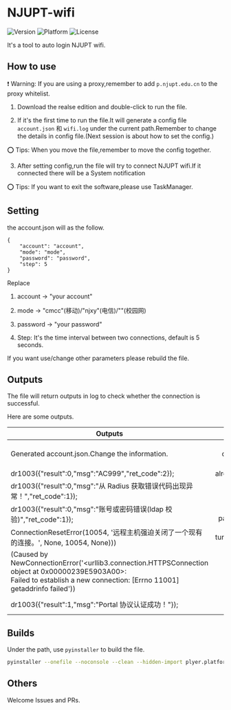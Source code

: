 # NJUPT-wifi

![Version](https://img.shields.io/badge/version-V1.1-blue) ![Platform](https://img.shields.io/badge/platform-Windows-green) ![License](https://img.shields.io/github/license/SeanDictionary/NJUPT-wifi)

It's a tool to auto login NJUPT wifi.

## How to use

❗ Warning: If you are using a proxy,remember to add `p.njupt.edu.cn` to the proxy whitelist.

1. Download the realse edition and double-click to run the file.

2. If it's the first time to run the file.It will generate a config file `account.json` 和 `wifi.log` under the current path.Remember to change the details in config file.(Next session is about how to set the config.)

⭕ Tips: When you move the file,remember to move the config together.

3. After setting config,run the file will try to connect NJUPT wifi.If it connected there will be a System notification

⭕ Tips: If you want to exit the software,please use TaskManager.

## Setting

the account.json will as the follow.

```
{
    "account": "account",
    "mode": "mode",
    "password": "password",
    "step": 5
}
```

Replace

1. account → "your account"

2. mode → "cmcc"(移动)/"njxy"(电信)/""(校园网)

3. password → "your password"

4. Step: It's the time interval between two connections, default is 5 seconds.

If you want use/change other parameters please rebuild the file.

## Outputs

The file will return outputs in log to check whether the connection is successful.

Here are some outputs.

| Outputs                                                                                                                                                                           |             Meanings             | Status |
| --------------------------------------------------------------------------------------------------------------------------------------------------------------------------------- | :-------------------------------: | :----: |
| Generated account.json.Change the information.                                                                                                                                    | complete the config and run again |   ⭕   |
| dr1003({"result":0,"msg":"AC999","ret_code":2});                                                                                                                                  |        already connected        |   ✔   |
| dr1003({"result":0,"msg":"从 Radius 获取错误代码出现异常！","ret_code":1});                                                                                                       |            mode wrong            |   ❌   |
| dr1003({"result":0,"msg":"账号或密码错误(ldap 校验)","ret_code":1});                                                                                                              |     account or password wrong     |   ❌   |
| ConnectionResetError(10054, '远程主机强迫关闭了一个现有的连接。', None, 10054, None)))                                                                                            |        turn off your proxy        |   ❌   |
| (Caused by NewConnectionError('<urllib3.connection.HTTPSConnection object at 0x00000239E5903A00>:<br /> Failed to establish a new connection: [Errno 11001] getaddrinfo failed')) |     connect the correct wifi     |   ❌   |
| dr1003({"result":1,"msg":"Portal 协议认证成功！"});                                                                                                                               |       successfully connect       |   ✔   |

## Builds

Under the path, use `pyinstaller` to build the file.

```bash
pyinstaller --onefile --noconsole --clean --hidden-import plyer.platforms.win.notification wifi.py
```

## Others

Welcome Issues and PRs.
